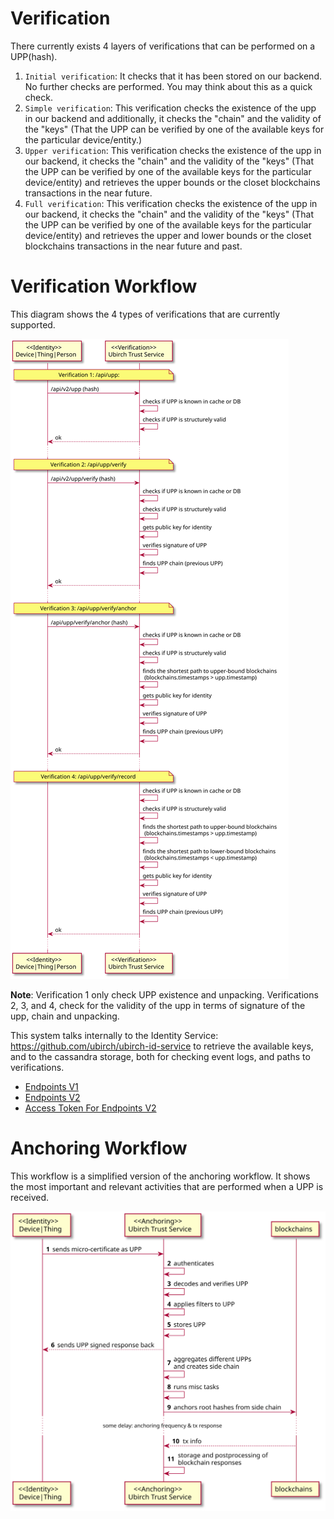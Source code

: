 # Verification

There currently exists 4 layers of verifications that can be performed on a UPP(hash).

1. `Initial verification`: It checks that it has been stored on our backend. No further checks are performed. You may
   think about this as a quick check.
2. `Simple verification`: This verification checks the existence of the upp in our backend and additionally, it checks
   the "chain" and the validity of the "keys" (That the UPP can be verified by one of the available keys for the
   particular device/entity.)
3. `Upper verification`: This verification checks the existence of the upp in our backend, it checks the "chain" and the
   validity of the "keys" (That the UPP can be verified by one of the available keys for the particular device/entity)
   and retrieves the upper bounds or the closet blockchains transactions in the near future.
4. `Full verification`: This verification checks the existence of the upp in our backend, it checks the "chain" and the
   validity of the "keys" (That the UPP can be verified by one of the available keys for the particular device/entity)
   and retrieves the upper and lower bounds or the closet blockchains transactions in the near future and past.

# Verification Workflow

This diagram shows the 4 types of verifications that are currently supported.

![Anchoring](../.images/Verification.svg)

**Note**: Verification 1 only check UPP existence and unpacking. Verifications 2, 3, and 4, check for the validity of
the upp in terms of signature of the upp, chain and unpacking.

This system talks internally to the Identity Service: https://github.com/ubirch/ubirch-id-service to retrieve the
available keys, and to the cassandra storage, both for checking event logs, and paths to verifications.

* [Endpoints V1](V1.md)
* [Endpoints V2](V2.md)
* [Access Token For Endpoints V2](AccessToken.md)

# Anchoring Workflow

This workflow is a simplified version of the anchoring workflow. It shows the most important and relevant activities
that are performed when a UPP is received.

![Anchoring](../.images/Anchoring.svg)


